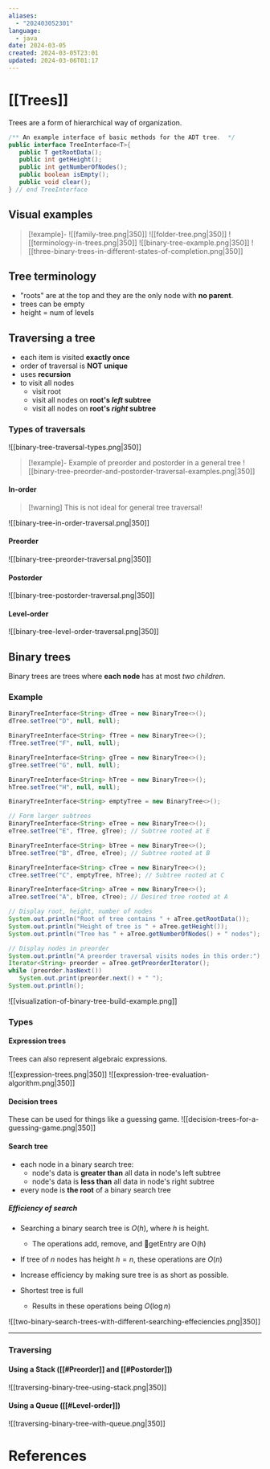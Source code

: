 ```yaml
---
aliases:
  - "202403052301"
language:
  - java
date: 2024-03-05
created: 2024-03-05T23:01
updated: 2024-03-06T01:17
---
```

# [[Trees]]
Trees are a form of hierarchical way of organization.

```java
/** An example interface of basic methods for the ADT tree.  */
public interface TreeInterface<T>{
   public T getRootData();
   public int getHeight();
   public int getNumberOfNodes();
   public boolean isEmpty();
   public void clear();
} // end TreeInterface
```

## Visual examples
> [!example]-
> ![[family-tree.png|350]]
> ![[folder-tree.png|350]]
> ![[terminology-in-trees.png|350]]
> ![[binary-tree-example.png|350]]
> ![[three-binary-trees-in-different-states-of-completion.png|350]]

## Tree terminology
- "roots" are at the top and they are the only node with **no parent**.
- trees can be empty
- height = num of levels

## Traversing a tree
- each item is visited **exactly once**
- order of traversal is **NOT unique**
- uses **recursion**
- to visit all nodes
	- visit root
	- visit all nodes on **root's *left* subtree**
	- visit all nodes on **root's *right* subtree**

### Types of traversals
![[binary-tree-traversal-types.png|350]]

> [!example]- Example of preorder and postorder in a general tree
> ![[binary-tree-preorder-and-postorder-traversal-examples.png|350]]
#### In-order
> [!warning] This is not ideal for general tree traversal!

![[binary-tree-in-order-traversal.png|350]]

#### Preorder
![[binary-tree-preorder-traversal.png|350]]

#### Postorder
![[binary-tree-postorder-traversal.png|350]]

#### Level-order
![[binary-tree-level-order-traversal.png|350]]

## Binary trees
Binary trees are trees where **each node** has at most *two children*.
### Example
```java
BinaryTreeInterface<String> dTree = new BinaryTree<>();
dTree.setTree("D", null, null);

BinaryTreeInterface<String> fTree = new BinaryTree<>();
fTree.setTree("F", null, null);

BinaryTreeInterface<String> gTree = new BinaryTree<>();
gTree.setTree("G", null, null);

BinaryTreeInterface<String> hTree = new BinaryTree<>();
hTree.setTree("H", null, null);

BinaryTreeInterface<String> emptyTree = new BinaryTree<>();

// Form larger subtrees
BinaryTreeInterface<String> eTree = new BinaryTree<>();
eTree.setTree("E", fTree, gTree); // Subtree rooted at E

BinaryTreeInterface<String> bTree = new BinaryTree<>();
bTree.setTree("B", dTree, eTree); // Subtree rooted at B

BinaryTreeInterface<String> cTree = new BinaryTree<>();
cTree.setTree("C", emptyTree, hTree); // Subtree rooted at C

BinaryTreeInterface<String> aTree = new BinaryTree<>();
aTree.setTree("A", bTree, cTree); // Desired tree rooted at A

// Display root, height, number of nodes
System.out.println("Root of tree contains " + aTree.getRootData());
System.out.println("Height of tree is " + aTree.getHeight());
System.out.println("Tree has " + aTree.getNumberOfNodes() + " nodes");

// Display nodes in preorder
System.out.println("A preorder traversal visits nodes in this order:");
Iterator<String> preorder = aTree.getPreorderIterator();
while (preorder.hasNext())
   System.out.print(preorder.next() + " ");
System.out.println();
```

![[visualization-of-binary-tree-build-example.png]]


### Types
#### Expression trees
Trees can also represent algebraic expressions.

![[expression-trees.png|350]]
![[expression-tree-evaluation-algorithm.png|350]]

#### Decision trees
These can be used for things like a guessing game.
![[decision-trees-for-a-guessing-game.png|350]]

#### Search tree
- each node in a binary search tree:
	- node's data is **greater than** all data in node's left subtree
	- node's data is **less than** all data in node's right subtree
- every node is **the root** of a binary search tree
##### Efficiency of search
- Searching a binary search tree is $O(h)$, where $h$ is height.
	- The operations add, remove, and getEntry are O(h)
- If tree of $n$ nodes has height $h = n$, these operations are $O(n)$
- Increase efficiency by making sure tree is as short as possible.

- Shortest tree is full
	- Results in these operations being $O(\log n)$

![[two-binary-search-trees-with-different-searching-effeciencies.png|350]]


___

### Traversing
#### Using a Stack ([[#Preorder]] and [[#Postorder]])
![[traversing-binary-tree-using-stack.png|350]]

#### Using a Queue ([[#Level-order]])
![[traversing-binary-tree-with-queue.png|350]]

# References
